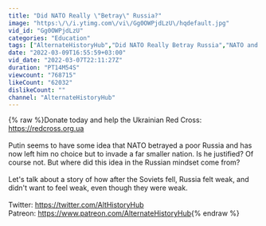 ```yaml
---
title: "Did NATO Really \"Betray\" Russia?"
image: "https:\/\/i.ytimg.com\/vi\/Gg0OWPjdLzU\/hqdefault.jpg"
vid_id: "Gg0OWPjdLzU"
categories: "Education"
tags: ["AlternateHistoryHub","Did NATO Really Betray Russia","NATO and Russia"]
date: "2022-03-09T16:55:59+03:00"
vid_date: "2022-03-07T22:11:27Z"
duration: "PT14M54S"
viewcount: "768715"
likeCount: "62032"
dislikeCount: ""
channel: "AlternateHistoryHub"
---
```

{% raw %}Donate today and help the Ukrainian Red Cross: <a rel="nofollow" target="blank" href="https://redcross.org.ua">https://redcross.org.ua</a><br /><br />Putin seems to have some idea that NATO betrayed a poor Russia and has now left him no choice but to invade a far smaller nation. Is he justified? Of course not. But where did this idea in the Russian mindset come from? <br /><br />Let's talk about a story of how after the Soviets fell, Russia felt weak, and didn't want to feel weak, even though they were weak.<br /><br />Twitter: <a rel="nofollow" target="blank" href="https://twitter.com/AltHistoryHub">https://twitter.com/AltHistoryHub</a><br />Patreon: <a rel="nofollow" target="blank" href="https://www.patreon.com/AlternateHistoryHub">https://www.patreon.com/AlternateHistoryHub</a>{% endraw %}
